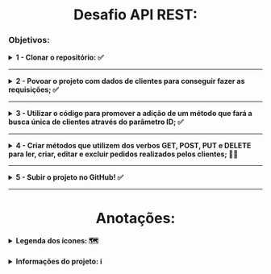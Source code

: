 <h1 align='center'>Desafio API REST:</h1>

<h3>Objetivos:</h3>

<details>
  <summary> <b>1 - Clonar o repositório: ✅ </b> </summary>
  <br>
  Através desse repositório, faça as próximas etapas do desafio: 

* https://github.com/guimendes92/cardinalidade

</details>

--------------------------------------------------

<details>
  <summary> <b>2 - Povoar o projeto com dados de clientes para conseguir fazer as requisições; ✅</b> </summary>
  <br>

* Já existe o método para criar clientes, basta criar uma requisição com os parâmetros necessários para preencher os campor da tabela;
</details>

--------------------------------------------------

<details>
  <summary> <b>3 - Utilizar o código para promover a adição de um método que fará a busca única de clientes através do parâmetro ID; ✅</b> </summary>
  <br>

* Atualmente é possível verificar as pessoas cadastradas, porém, isso gera um json com a lista de TODOS os compradores, o objetivo é buscar um comprador específico através de sua identificação única ID;
</details>

--------------------------------------------------

<details>
  <summary> <b>4 - Criar métodos que utilizem dos verbos GET, POST, PUT e DELETE para ler, criar, editar e excluir pedidos realizados pelos clientes; 👨‍💻</b> </summary>
  <br>

Esse método precisa:

* Criar um método que adiciona novos pedidos (lembrando que cada pedido pode ter um ou vários ítens inclusos) <b>(POST)</b>; ✅
* Listar TODOS os pedidos realizados pelo cliente <b>(GET)</b>; ✅
* Listar pedidos específicos através do ID da compra <b>(GET por ID)</b>; ✅
* Permitir que os ítens dos pedidos possam ser atualizados mesmo após eles terem sido concluídos <b>(PUT)</b>; 🕒
* Excluir todos os pedidos realizados <b>(DELETE)</b>; 🕒
* Excluir pedidos específicos através do ID da compra <b>(DELETE por ID)</b>; 🕒
 </details>

--------------------------------------------------
<details>
  <summary> <b>5 - Subir o projeto no GitHub! ✅</b> </summary>
  <br>

* Deixar o projeto com visibilidade pública e ir comitando as alterações! ✅
</details>

--------------------------------------------------

 <h1 align='center'>Anotações:</h1>

<details>
  <summary> <b>Legenda dos ícones: 🗺️</b> </summary>
 
* ✅ -> Finalizado
* 👨‍💻 -> Em progresso
* 🕒 -> Não iniciado
 </details>

<br>

<details>
  <summary> <b>Informações do projeto: ℹ️</b> </summary>

<br>

  <details> 
    <summary> <b>Acesso as tabelas: 🛢️</b> </summary>

  <br>
  Para acessar as tabelas do projeto, após iniciá-lo, acesse o link abaixo e clique em connect:

  <br>

    http://localhost:8080/h2-console/login.jsp?jsessionid=ed19cebe9f228d63816f9185f0931375

Isso é necessário porque o projeto foi desenvolvido de forma simples, com o objetivo de ser iniciado facilmente, sem a necessidade de uma estrutura MySQL local na máquina do usuário.
</details>

  --------------------------------------------------

  <details> 
    <summary> <b>Povoando as tabelas para realizar os testes: 📊</b> </summary>
    <br>
    Para testar os métodos disponíveis na aplicação, primeiro, é preciso adicionar dados a ela. Esses dados são referentes ao cadastro de clientes e criação de um pedido, e para fazermos as requisições de        criação de pedidos e cadastramento de compradores, por exemplo, aconselho que seja utilizado o Insomnia ou Postman, mas, tranquilarmente é possível utilizar outras ferramentas disponíveis! :) 

  <br>

--------------------------------------------------

  <details> 
    <summary> <b>Cadastrando clientes: 👥</b> </summary>

Para cadastramos um cliente em nossa aplicação, temos o seguinte modelo de JSON para ser lançado:

  <br>

    POST -> http://localhost:8080/comprador

    {
    	"nome" : "Ada",
    	"sobrenome" : "Wong",
    	"idade" : "28"
    }

Esse modelo acima, adiciona os clientes de forma unitária (um por vez), mas, caso queira cadastrar vários compradores, pode ser utilizado esse modelo de JSON:

    [
        {
            "nome" : "Heather",
            "sobrenome" : "Mason",
            "idade" : "20"
        },
        {
            "nome" : "Leon",
            "sobrenome" : "Scott Kennedy",
            "idade" : "30"
        },
        {
            "nome" : "Ada",
            "sobrenome" : "Wong",
            "idade" : "28"
        }
    ]

  </details>

--------------------------------------------------

   <details> 
    <summary> <b>Listando TODOS os clientes cadastrados: 📋</b> </summary>
    <br>

Para verificarmos todos os clientes cadastrados na nossa aplicação, utilize o comando abaixo:
<br>

    GET -> http://localhost:8080/comprador/listar/compradores

Essa listagem dos compradores adicionados, pode também ser realizadas por consultas diretas na nossa tabela, com o seguinte comando:

    SELECT * FROM comprador

Mapa de verbos para as requisições de cadastrar comprador:

![img.png](src/images/mapa-verbos-cadastro-comprador.png)

  </details>

  </details>

<details>
<summary><b>Criando um pedido:</b></summary>

Para criar um pedido, é importante que já tenhamos no mínimo um comprador cadastrado, para conseguir atrelá-lo a compra. <b>No início de nosso JSON, temos "comprador" {id}, nesse id, deve ser adicionado o número de id do cliente que queremos atrelar ao pedido, nesse exemplo, será o cliente de id = 2</b>.

    {
        "comprador": {
        "id": 2
        },
        "listaDeItens": [
            {
                "descricao": "Figuras Studios Ghibli Hauru, Totoro, Catbus e Outros",
                "valor": 189.90
            },
            {
                "descricao": "DVD Anime Violet Evergarden 1ª Temporada",
                "valor": 29.90
            },
            {
                "descricao": "Blu-ray Túmulo dos Vaga-lumes - Filme Ghibli 1988 em alta definição.",
                "valor": 29.90
            }
        ]
    }


</details>

<details>
<summary>Atualizando um ítem do pedido: </summary>

Para atualizar um ítem do pedido, usamos o PUT, e ele editará a descrição e/ou valor de um dos nossos ítens declarados.

Em exemplo, no tópico "Criando um pedido" temos um JSON com 3 ítens adquiridos pelo comprador de id 1.

Vamos supor que eu queira editar o terceiro ítem que tem os seguintes dados:

    {
        "descricao": "Blu-ray Túmulo dos Vaga-lumes - Filme Ghibli 1988 em alta definição.",
        "valor": 29.90
    }

Por este aqui:

    {
        "descricao": "DVD Blu-ray Crianças Lobo (Wolf Children) - Preço promocional!",
        "valor": 20.90
    }
    
Para isso, precisaríamos de 2 informações:

* <b>'ID' do PEDIDO</b>
* <b>'ID' do ÍTEM</b>

Vamos pressupor que o 'ID' do PEDIDO seja = 1 e o 'ID' do ÍTEM que desejamos alterar, seja = 3. Nessas condições, a nossa requisição ficaria assim:

    PUT -> http://localhost:8080/pedidos/1/itens/3

E o nosso JSON seria o mesmo que vimos acima, contendo os novos dados:
    
    {
        "descricao": "DVD Blu-ray Crianças Lobo (Wolf Children) - Preço promocional!",
        "valor": 20.90
    }

Dessa forma, os outros ítens do nosso pedido ficariam intactos, e somente um em específico seria alterado.

</details>

<details>
<summary><b>Excluir um pedido pelo ID:</b></summary>

<p>Para excluirmos um pedido da nossa base de dados, precisamos de um dado, o 'ID' do pedido. </p>

<p>Na nossa requisição, precisaremos somente passar o 'ID' do pedido que queremos excluir, e ele será totalmente apagado da nossa aplicação.</p>

O corpo da requisição ficaria assim:

    DELETE -> http://localhost:8080/pedidos/1

<p>Nesse exemplo, estamos a abrir uma requisição para que o pedido de 'id' = 1 seja excluído.</p> 

<p><b>Vale lembrar que, uma vez excluído, o pedido não poderá mais ser recuperado!</b></p>

</details>

 </details>

<!-- ![Loading](https://media.giphy.com/media/xTkcEQACH24SMPxIQg/giphy.gif) -->
